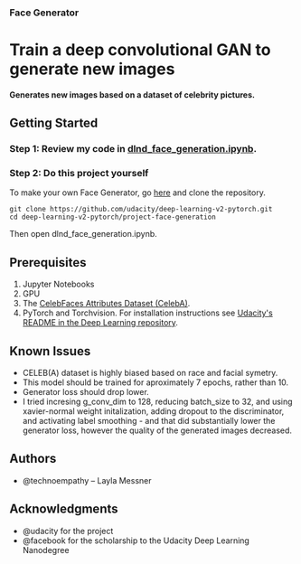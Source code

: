 ### Face Generator
# Train a deep convolutional GAN to generate new images

#### Generates new images based on a dataset of celebrity pictures.
## Getting Started
### Step 1: Review my code in [dlnd_face_generation.ipynb](https://github.com/technoempathy/face-generator/blob/master/dlnd_face_generation.ipynb "Title").

### Step 2: Do this project yourself
To make your own Face Generator, go [here](https://github.com/udacity/deep-learning-v2-pytorch "Title") and clone the repository.
```
git clone https://github.com/udacity/deep-learning-v2-pytorch.git
cd deep-learning-v2-pytorch/project-face-generation
```
Then open dlnd_face_generation.ipynb. 

## Prerequisites
1. Jupyter Notebooks
2. GPU
3. The [CelebFaces Attributes Dataset (CelebA)](http://mmlab.ie.cuhk.edu.hk/projects/CelebA.html). 
4. PyTorch and Torchvision. For installation instructions see [Udacity's README in the Deep Learning repository](https://github.com/udacity/deep-learning-v2-pytorch "Title").

## Known Issues
* CELEB(A) dataset is highly biased based on race and facial symetry. 
* This model should be trained for aproximately 7 epochs, rather than 10.
* Generator loss should drop lower.
* I tried incresing g_conv_dim to 128, reducing batch_size to 32, and using xavier-normal weight initalization, adding dropout to the discriminator, and activating label smoothing - and that did substantially lower the generator loss, however the quality of the generated images decreased.

## Authors
- @technoempathy – Layla Messner 

## Acknowledgments
-	@udacity for the project
-	@facebook for the scholarship to the Udacity Deep Learning Nanodegree
